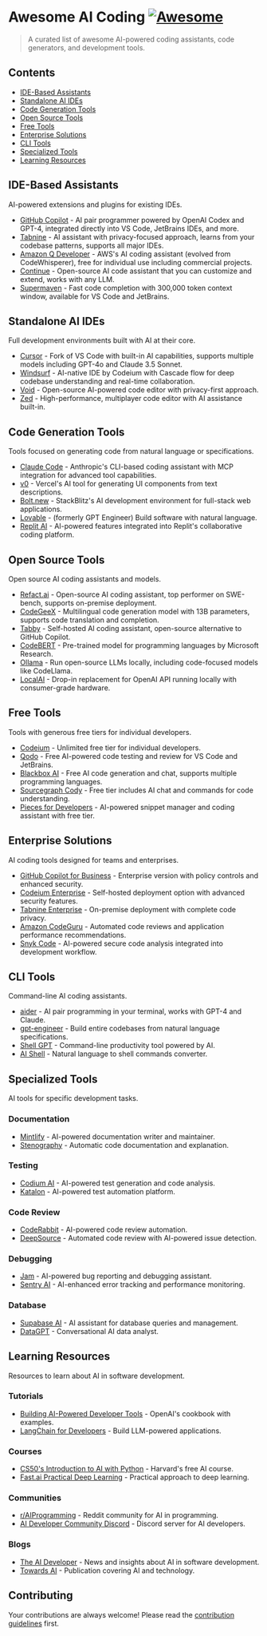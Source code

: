 # Awesome AI Coding [![Awesome](https://awesome.re/badge.svg)](https://awesome.re)

> A curated list of awesome AI-powered coding assistants, code generators, and development tools.

## Contents

- [IDE-Based Assistants](#ide-based-assistants)
- [Standalone AI IDEs](#standalone-ai-ides)
- [Code Generation Tools](#code-generation-tools)
- [Open Source Tools](#open-source-tools)
- [Free Tools](#free-tools)
- [Enterprise Solutions](#enterprise-solutions)
- [CLI Tools](#cli-tools)
- [Specialized Tools](#specialized-tools)
- [Learning Resources](#learning-resources)

## IDE-Based Assistants

AI-powered extensions and plugins for existing IDEs.

- [GitHub Copilot](https://github.com/features/copilot) - AI pair programmer powered by OpenAI Codex and GPT-4, integrated directly into VS Code, JetBrains IDEs, and more.
- [Tabnine](https://www.tabnine.com) - AI assistant with privacy-focused approach, learns from your codebase patterns, supports all major IDEs.
- [Amazon Q Developer](https://aws.amazon.com/q/developer/) - AWS's AI coding assistant (evolved from CodeWhisperer), free for individual use including commercial projects.
- [Continue](https://continue.dev) - Open-source AI code assistant that you can customize and extend, works with any LLM.
- [Supermaven](https://supermaven.com) - Fast code completion with 300,000 token context window, available for VS Code and JetBrains.

## Standalone AI IDEs

Full development environments built with AI at their core.

- [Cursor](https://cursor.sh) - Fork of VS Code with built-in AI capabilities, supports multiple models including GPT-4o and Claude 3.5 Sonnet.
- [Windsurf](https://windsurf.com) - AI-native IDE by Codeium with Cascade flow for deep codebase understanding and real-time collaboration.
- [Void](https://voideditor.com) - Open-source AI-powered code editor with privacy-first approach.
- [Zed](https://zed.dev) - High-performance, multiplayer code editor with AI assistance built-in.

## Code Generation Tools

Tools focused on generating code from natural language or specifications.

- [Claude Code](https://claude.ai/code) - Anthropic's CLI-based coding assistant with MCP integration for advanced tool capabilities.
- [v0](https://v0.dev) - Vercel's AI tool for generating UI components from text descriptions.
- [Bolt.new](https://bolt.new) - StackBlitz's AI development environment for full-stack web applications.
- [Lovable](https://lovable.dev) - (formerly GPT Engineer) Build software with natural language.
- [Replit AI](https://replit.com/ai) - AI-powered features integrated into Replit's collaborative coding platform.

## Open Source Tools

Open source AI coding assistants and models.

- [Refact.ai](https://refact.ai) - Open-source AI coding assistant, top performer on SWE-bench, supports on-premise deployment.
- [CodeGeeX](https://codegeex.cn) - Multilingual code generation model with 13B parameters, supports code translation and completion.
- [Tabby](https://github.com/TabbyML/tabby) - Self-hosted AI coding assistant, open-source alternative to GitHub Copilot.
- [CodeBERT](https://github.com/microsoft/CodeBERT) - Pre-trained model for programming languages by Microsoft Research.
- [Ollama](https://ollama.ai) - Run open-source LLMs locally, including code-focused models like CodeLlama.
- [LocalAI](https://localai.io) - Drop-in replacement for OpenAI API running locally with consumer-grade hardware.

## Free Tools

Tools with generous free tiers for individual developers.

- [Codeium](https://codeium.com) - Unlimited free tier for individual developers.
- [Qodo](https://www.qodo.ai) - Free AI-powered code testing and review for VS Code and JetBrains.
- [Blackbox AI](https://www.blackbox.ai) - Free AI code generation and chat, supports multiple programming languages.
- [Sourcegraph Cody](https://sourcegraph.com/cody) - Free tier includes AI chat and commands for code understanding.
- [Pieces for Developers](https://pieces.app) - AI-powered snippet manager and coding assistant with free tier.

## Enterprise Solutions

AI coding tools designed for teams and enterprises.

- [GitHub Copilot for Business](https://github.com/features/copilot/plans) - Enterprise version with policy controls and enhanced security.
- [Codeium Enterprise](https://codeium.com/enterprise) - Self-hosted deployment option with advanced security features.
- [Tabnine Enterprise](https://www.tabnine.com/enterprise) - On-premise deployment with complete code privacy.
- [Amazon CodeGuru](https://aws.amazon.com/codeguru/) - Automated code reviews and application performance recommendations.
- [Snyk Code](https://snyk.io/product/snyk-code/) - AI-powered secure code analysis integrated into development workflow.

## CLI Tools

Command-line AI coding assistants.

- [aider](https://github.com/paul-gauthier/aider) - AI pair programming in your terminal, works with GPT-4 and Claude.
- [gpt-engineer](https://github.com/AntonOsika/gpt-engineer) - Build entire codebases from natural language specifications.
- [Shell GPT](https://github.com/TheR1D/shell_gpt) - Command-line productivity tool powered by AI.
- [AI Shell](https://github.com/BuilderIO/ai-shell) - Natural language to shell commands converter.

## Specialized Tools

AI tools for specific development tasks.

### Documentation
- [Mintlify](https://mintlify.com) - AI-powered documentation writer and maintainer.
- [Stenography](https://stenography.dev) - Automatic code documentation and explanation.

### Testing
- [Codium AI](https://www.codium.ai) - AI-powered test generation and code analysis.
- [Katalon](https://katalon.com) - AI-powered test automation platform.

### Code Review
- [CodeRabbit](https://coderabbit.ai) - AI-powered code review automation.
- [DeepSource](https://deepsource.io) - Automated code review with AI-powered issue detection.

### Debugging
- [Jam](https://jam.dev) - AI-powered bug reporting and debugging assistant.
- [Sentry AI](https://sentry.io) - AI-enhanced error tracking and performance monitoring.

### Database
- [Supabase AI](https://supabase.com/ai) - AI assistant for database queries and management.
- [DataGPT](https://datagpt.com) - Conversational AI data analyst.

## Learning Resources

Resources to learn about AI in software development.

### Tutorials
- [Building AI-Powered Developer Tools](https://github.com/openai/openai-cookbook) - OpenAI's cookbook with examples.
- [LangChain for Developers](https://python.langchain.com/docs/get_started/introduction) - Build LLM-powered applications.

### Courses
- [CS50's Introduction to AI with Python](https://cs50.harvard.edu/ai/) - Harvard's free AI course.
- [Fast.ai Practical Deep Learning](https://course.fast.ai) - Practical approach to deep learning.

### Communities
- [r/AIProgramming](https://reddit.com/r/AIProgramming) - Reddit community for AI in programming.
- [AI Developer Community Discord](https://discord.gg/openai) - Discord server for AI developers.

### Blogs
- [The AI Developer](https://theaidev.com) - News and insights about AI in software development.
- [Towards AI](https://towardsai.net) - Publication covering AI and technology.

## Contributing

Your contributions are always welcome! Please read the [contribution guidelines](contributing.md) first.
